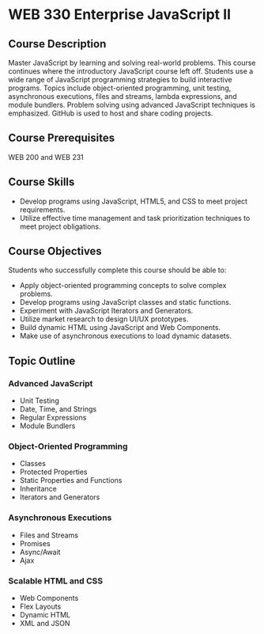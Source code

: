 ﻿# WEB 330 Enterprise JavaScript II

## Course Description
Master JavaScript by learning and solving real-world problems.  This course continues where the 
introductory JavaScript course left off.  Students use a wide range of JavaScript programming
strategies to build interactive programs.  Topics include object-oriented programming, unit testing,
asynchronous executions, files and streams, lambda expressions, and module bundlers.  Problem solving 
using advanced JavaScript techniques is emphasized.  GitHub is used to host and share coding projects.

## Course Prerequisites
WEB 200 and WEB 231

## Course Skills
* Develop programs using JavaScript, HTML5, and CSS to meet project requirements.
* Utilize effective time management and task prioritization techniques to meet project obligations.

## Course Objectives
Students who successfully complete this course should be able to: 
* Apply object-oriented programming concepts to solve complex problems. 
* Develop programs using JavaScript classes and static functions.
* Experiment with JavaScript Iterators and Generators.
* Utilize market research to design UI/UX prototypes. 
* Build dynamic HTML using JavaScript and Web Components. 
* Make use of asynchronous executions to load dynamic datasets.

## Topic Outline
### Advanced JavaScript
* Unit Testing
* Date, Time, and Strings
* Regular Expressions
* Module Bundlers
### Object-Oriented Programming
* Classes
* Protected Properties
* Static Properties and Functions
* Inheritance
* Iterators and Generators
### Asynchronous Executions
* Files and Streams
* Promises
* Async/Await
* Ajax
### Scalable HTML and CSS
* Web Components  
* Flex Layouts
* Dynamic HTML
* XML and JSON